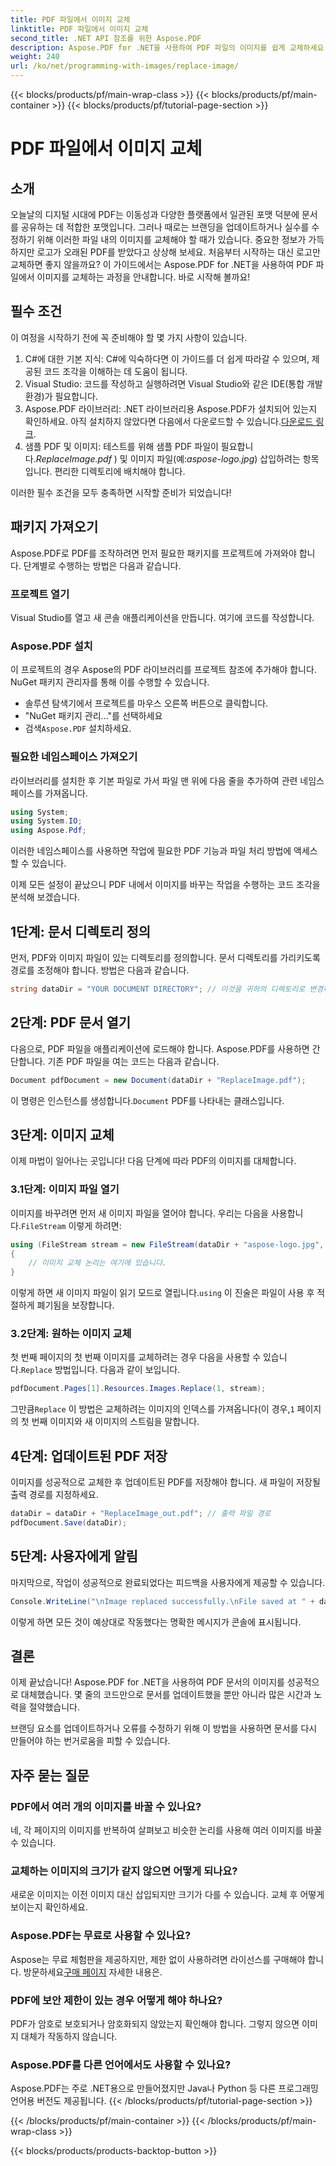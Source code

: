 ```yaml
---
title: PDF 파일에서 이미지 교체
linktitle: PDF 파일에서 이미지 교체
second_title: .NET API 참조를 위한 Aspose.PDF
description: Aspose.PDF for .NET을 사용하여 PDF 파일의 이미지를 쉽게 교체하세요. 이 가이드를 따라 단계별 지침을 따르고 PDF 관리 기술을 향상시키세요.
weight: 240
url: /ko/net/programming-with-images/replace-image/
---
```


{{< blocks/products/pf/main-wrap-class >}}
{{< blocks/products/pf/main-container >}}
{{< blocks/products/pf/tutorial-page-section >}}

# PDF 파일에서 이미지 교체

## 소개

오늘날의 디지털 시대에 PDF는 이동성과 다양한 플랫폼에서 일관된 포맷 덕분에 문서를 공유하는 데 적합한 포맷입니다. 그러나 때로는 브랜딩을 업데이트하거나 실수를 수정하기 위해 이러한 파일 내의 이미지를 교체해야 할 때가 있습니다. 중요한 정보가 가득하지만 로고가 오래된 PDF를 받았다고 상상해 보세요. 처음부터 시작하는 대신 로고만 교체하면 좋지 않을까요? 이 가이드에서는 Aspose.PDF for .NET을 사용하여 PDF 파일에서 이미지를 교체하는 과정을 안내합니다. 바로 시작해 볼까요!

## 필수 조건

이 여정을 시작하기 전에 꼭 준비해야 할 몇 가지 사항이 있습니다.

1. C#에 대한 기본 지식: C#에 익숙하다면 이 가이드를 더 쉽게 따라갈 수 있으며, 제공된 코드 조각을 이해하는 데 도움이 됩니다.
2. Visual Studio: 코드를 작성하고 실행하려면 Visual Studio와 같은 IDE(통합 개발 환경)가 필요합니다.
3.  Aspose.PDF 라이브러리: .NET 라이브러리용 Aspose.PDF가 설치되어 있는지 확인하세요. 아직 설치하지 않았다면 다음에서 다운로드할 수 있습니다.[다운로드 링크](https://releases.aspose.com/pdf/net/).
4. 샘플 PDF 및 이미지: 테스트를 위해 샘플 PDF 파일이 필요합니다.*ReplaceImage.pdf* ) 및 이미지 파일(예:*aspose-logo.jpg*) 삽입하려는 항목입니다. 편리한 디렉토리에 배치해야 합니다.

이러한 필수 조건을 모두 충족하면 시작할 준비가 되었습니다! 

## 패키지 가져오기

Aspose.PDF로 PDF를 조작하려면 먼저 필요한 패키지를 프로젝트에 가져와야 합니다. 단계별로 수행하는 방법은 다음과 같습니다.

### 프로젝트 열기

Visual Studio를 열고 새 콘솔 애플리케이션을 만듭니다. 여기에 코드를 작성합니다.

### Aspose.PDF 설치

이 프로젝트의 경우 Aspose의 PDF 라이브러리를 프로젝트 참조에 추가해야 합니다. NuGet 패키지 관리자를 통해 이를 수행할 수 있습니다. 

- 솔루션 탐색기에서 프로젝트를 마우스 오른쪽 버튼으로 클릭합니다.
- "NuGet 패키지 관리..."를 선택하세요
-  검색`Aspose.PDF` 설치하세요.

### 필요한 네임스페이스 가져오기 

라이브러리를 설치한 후 기본 파일로 가서 파일 맨 위에 다음 줄을 추가하여 관련 네임스페이스를 가져옵니다.

```csharp
using System;
using System.IO;
using Aspose.Pdf;
```

이러한 네임스페이스를 사용하면 작업에 필요한 PDF 기능과 파일 처리 방법에 액세스할 수 있습니다.

이제 모든 설정이 끝났으니 PDF 내에서 이미지를 바꾸는 작업을 수행하는 코드 조각을 분석해 보겠습니다. 

## 1단계: 문서 디렉토리 정의

먼저, PDF와 이미지 파일이 있는 디렉토리를 정의합니다. 문서 디렉토리를 가리키도록 경로를 조정해야 합니다. 방법은 다음과 같습니다.

```csharp
string dataDir = "YOUR DOCUMENT DIRECTORY"; // 이것을 귀하의 디렉토리로 변경하세요
```

## 2단계: PDF 문서 열기

다음으로, PDF 파일을 애플리케이션에 로드해야 합니다. Aspose.PDF를 사용하면 간단합니다. 기존 PDF 파일을 여는 코드는 다음과 같습니다.

```csharp
Document pdfDocument = new Document(dataDir + "ReplaceImage.pdf");
```

 이 명령은 인스턴스를 생성합니다.`Document` PDF를 나타내는 클래스입니다.

## 3단계: 이미지 교체

이제 마법이 일어나는 곳입니다! 다음 단계에 따라 PDF의 이미지를 대체합니다.

### 3.1단계: 이미지 파일 열기

 이미지를 바꾸려면 먼저 새 이미지 파일을 열어야 합니다. 우리는 다음을 사용합니다.`FileStream` 이렇게 하려면:

```csharp
using (FileStream stream = new FileStream(dataDir + "aspose-logo.jpg", FileMode.Open))
{
    // 이미지 교체 논리는 여기에 있습니다.
}
```

 이렇게 하면 새 이미지 파일이 읽기 모드로 열립니다.`using` 이 진술은 파일이 사용 후 적절하게 폐기됨을 보장합니다.

### 3.2단계: 원하는 이미지 교체

 첫 번째 페이지의 첫 번째 이미지를 교체하려는 경우 다음을 사용할 수 있습니다.`Replace` 방법입니다. 다음과 같이 보입니다.

```csharp
pdfDocument.Pages[1].Resources.Images.Replace(1, stream);
```

 그만큼`Replace` 이 방법은 교체하려는 이미지의 인덱스를 가져옵니다(이 경우,`1` 페이지의 첫 번째 이미지와 새 이미지의 스트림을 말합니다.

## 4단계: 업데이트된 PDF 저장

이미지를 성공적으로 교체한 후 업데이트된 PDF를 저장해야 합니다. 새 파일이 저장될 출력 경로를 지정하세요.

```csharp
dataDir = dataDir + "ReplaceImage_out.pdf"; // 출력 파일 경로
pdfDocument.Save(dataDir);
```

## 5단계: 사용자에게 알림

마지막으로, 작업이 성공적으로 완료되었다는 피드백을 사용자에게 제공할 수 있습니다.

```csharp
Console.WriteLine("\nImage replaced successfully.\nFile saved at " + dataDir);
```

이렇게 하면 모든 것이 예상대로 작동했다는 명확한 메시지가 콘솔에 표시됩니다.

## 결론

이제 끝났습니다! Aspose.PDF for .NET을 사용하여 PDF 문서의 이미지를 성공적으로 대체했습니다. 몇 줄의 코드만으로 문서를 업데이트했을 뿐만 아니라 많은 시간과 노력을 절약했습니다. 

브랜딩 요소를 업데이트하거나 오류를 수정하기 위해 이 방법을 사용하면 문서를 다시 만들어야 하는 번거로움을 피할 수 있습니다.

## 자주 묻는 질문

### PDF에서 여러 개의 이미지를 바꿀 수 있나요?
네, 각 페이지의 이미지를 반복하여 살펴보고 비슷한 논리를 사용해 여러 이미지를 바꿀 수 있습니다.

### 교체하는 이미지의 크기가 같지 않으면 어떻게 되나요?
새로운 이미지는 이전 이미지 대신 삽입되지만 크기가 다를 수 있습니다. 교체 후 어떻게 보이는지 확인하세요.

### Aspose.PDF는 무료로 사용할 수 있나요?
 Aspose는 무료 체험판을 제공하지만, 제한 없이 사용하려면 라이선스를 구매해야 합니다. 방문하세요[구매 페이지](https://purchase.aspose.com/buy) 자세한 내용은.

### PDF에 보안 제한이 있는 경우 어떻게 해야 하나요?
PDF가 암호로 보호되거나 암호화되지 않았는지 확인해야 합니다. 그렇지 않으면 이미지 대체가 작동하지 않습니다.

### Aspose.PDF를 다른 언어에서도 사용할 수 있나요?
Aspose.PDF는 주로 .NET용으로 만들어졌지만 Java나 Python 등 다른 프로그래밍 언어용 버전도 제공됩니다.
{{< /blocks/products/pf/tutorial-page-section >}}

{{< /blocks/products/pf/main-container >}}
{{< /blocks/products/pf/main-wrap-class >}}

{{< blocks/products/products-backtop-button >}}
